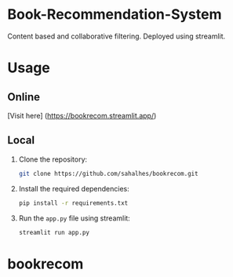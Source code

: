# Book-Recommendation-System 

Content based and collaborative filtering.
Deployed using streamlit.


# Usage 

## Online 

[Visit here] (https://bookrecom.streamlit.app/)

## Local 

1. Clone the repository:
    ```bash
    git clone https://github.com/sahalhes/bookrecom.git
    ```

2. Install the required dependencies:
    ```bash
    pip install -r requirements.txt
    ```

3. Run the `app.py` file using streamlit:
    ```bash
    streamlit run app.py
    ```

# bookrecom
